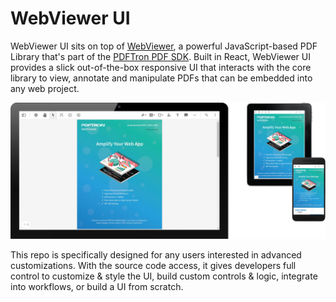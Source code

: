 # WebViewer UI

WebViewer UI sits on top of [WebViewer](https://pdftron.com/webviewer), a powerful JavaScript-based PDF Library that's part of the [PDFTron PDF SDK](https://pdftron.com). Built in React, WebViewer UI provides a slick out-of-the-box responsive UI that interacts with the core library to view, annotate and manipulate PDFs that can be embedded into any web project.

![WebViewer UI](./assets/webviewer-ui.png)

This repo is specifically designed for any users interested in advanced customizations. With the source code access, it gives developers full control to customize & style the UI, build custom controls & logic, integrate into workflows, or build a UI from scratch.
